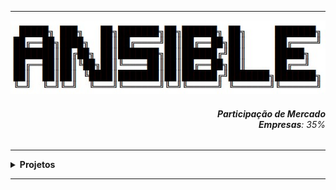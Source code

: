 ----

<div align="Center"> 
<a 
  href="https://github.com/n3ur0cr45h/Ansible/blob/main/Ansible.jpg"> <img src="https://raw.githubusercontent.com/n3ur0cr45h/Ansible/main/Ansible.jpg" alt="Puppet Image">
</a>
</div>


<div align="Right">
<h6>
<strong>Participação de Mercado</strong>
<br><strong>Empresas</strong>: 35%
</h6>  
</div>


</h6>  
</div>

----

<details>
  <summary><b> Projetos </b></summary>
<div align="Center"> 
<br>

  
|  ID  | Título                    | Descrição                                                                        | 
| ---- | ------------------------- | ---------------------------------------------------------------------------------| 
|  01  | Automação WebServer   | Realizar a Instalação e Configuração do Apache2 com um playbook          |
|  02  | Gerenciamento Usuário   | Criar Usuários e Inserir em Grupos de Forma Automática com o playbook           |
|  03  | Automação Container   | Provisionar Automaticamente um Container no Host Destino          |
|  04  | Backup com Ansible   | Criar playbooks de Backup e Recuperação - usando um servidor remoto          |
|  05  | Gestão de Patches   | Automatizar a atualização dos sistemas remotos          |
|  06  |    |           |
|  07  |    |           |
|  08  |    |           |
|  09  |    |           |
|  10  |    |           |


</div> 
</details>

----

